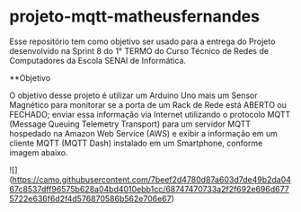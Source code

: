 # projeto-mqtt-matheusfernandes
Esse repositório tem como objetivo ser usado para a entrega do Projeto desenvolvido na Sprint 8 do 1° TERMO do Curso Técnico de Redes de  Computadores da Escola SENAI de Informática. 


**Objetivo

O objetivo desse projeto é utilizar um Arduino Uno mais um Sensor Magnético para monitorar se a porta de um Rack de Rede está ABERTO ou FECHADO; enviar essa informação via Internet utilizando o protocolo MQTT (Message Queuing Telemetry Transport) para um servidor MQTT hospedado na Amazon Web Service (AWS) e exibir a informação em um cliente MQTT (MQTT Dash) instalado em um Smartphone, conforme imagem abaixo.

![]
(https://camo.githubusercontent.com/7beef2d4780d87a603d7de49b2da0467c8537dff96575b628a04bd4010ebb1cc/68747470733a2f2f692e696d6775722e636f6d2f4d576870586b562e706e67)
